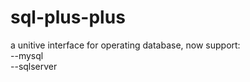 # sql-plus-plus
a unitive interface for operating database, now support:
</br>--mysql
</br>--sqlserver 
